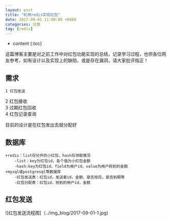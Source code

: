 ```yaml
---
layout: post
title: "利用redis实现红包"
date: 2017-09-01 11:00:00 +0800 
categories: 分类
tag: [redis]
---
```

* content
{:toc}

这篇博客主要是对之前工作中对红包功能实现的总结，记录学习过程，也供各位网友参考，如有设计以及实现上的缺陷，或是存在漏洞，请大家批评指正！

<!-- more -->
<!-- TOC -->
## 需求
    1 红包发送    
2 红包接收    
3 过期红包回收    
4 红包记录查询    

目前的设计是在红包发出去就分配好

## 数据库
    +redis：list存分开的小红包，hash存领取情况  
        -list：key为红包id，各个值为小红包金额  
        -hash:key为红包id，field为用户id，value为用户抢到的金额  
    +mysql或postgresql等数据库
        -红包发送表：红包id，发送者id，金额，是否抢完，是否到期等
        -红包分配表：红包id，抢到的用户id，金额

## 红包发送
![红包发送流程图]（../img_blog/2017-09-01-1.jpg)
